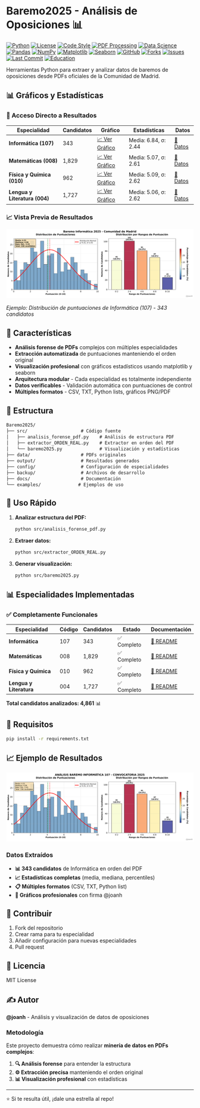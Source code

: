 # Baremo2025 - Análisis de Oposiciones 📊

[![Python](https://img.shields.io/badge/Python-3.8%2B-blue.svg)](https://www.python.org/)
[![License](https://img.shields.io/badge/License-MIT-green.svg)](LICENSE)
[![Code Style](https://img.shields.io/badge/Code%20Style-Black-black.svg)](https://github.com/psf/black)
[![PDF Processing](https://img.shields.io/badge/PDF-Processing-red.svg)](https://github.com/jmcarpenter2/pdfplumber)
[![Data Science](https://img.shields.io/badge/Data-Science-orange.svg)](https://pandas.pydata.org/)
[![Pandas](https://img.shields.io/badge/Pandas-Data%20Analysis-purple.svg)](https://pandas.pydata.org/)
[![NumPy](https://img.shields.io/badge/NumPy-Scientific%20Computing-blue.svg)](https://numpy.org/)
[![Matplotlib](https://img.shields.io/badge/Matplotlib-Visualization-blue.svg)](https://matplotlib.org/)
[![Seaborn](https://img.shields.io/badge/Seaborn-Statistical%20Plots-lightblue.svg)](https://seaborn.pydata.org/)
[![GitHub](https://img.shields.io/github/stars/joanh/Baremos2025?style=social)](https://github.com/joanh/Baremos2025)
[![Forks](https://img.shields.io/github/forks/joanh/Baremos2025?style=social)](https://github.com/joanh/Baremos2025)
[![Issues](https://img.shields.io/github/issues/joanh/Baremos2025)](https://github.com/joanh/Baremos2025/issues)
[![Last Commit](https://img.shields.io/github/last-commit/joanh/Baremos2025)](https://github.com/joanh/Baremos2025)
[![Education](https://img.shields.io/badge/Purpose-Education-brightgreen.svg)](https://github.com/joanh/Baremos2025)

Herramientas Python para extraer y analizar datos de baremos de oposiciones desde PDFs oficiales de la Comunidad de Madrid.

## 📊 Gráficos y Estadísticas

### 🎯 Acceso Directo a Resultados

| Especialidad | Candidatos | Gráfico | Estadísticas | Datos |
|--------------|------------|---------|-------------|-------|
| **Informática (107)** | 343 | [📈 Ver Gráfico](img/baremo_informatica_107_2025.png) | Media: 6.84, σ: 2.44 | [📁 Datos](especialidades/informatica_107/output/) |
| **Matemáticas (008)** | 1,829 | [📈 Ver Gráfico](img/baremo_matematicas_008_2025.png) | Media: 5.07, σ: 2.61 | [📁 Datos](especialidades/matematicas_008/output/) |
| **Física y Química (010)** | 962 | [📈 Ver Gráfico](img/baremo_fisica_quimica_010_2025.png) | Media: 5.09, σ: 2.62 | [📁 Datos](especialidades/fisica_quimica_010/output/) |
| **Lengua y Literatura (004)** | 1,727 | [📈 Ver Gráfico](img/baremo_lengua_literatura_004_2025.png) | Media: 5.06, σ: 2.62 | [📁 Datos](especialidades/lengua_literatura_004/output/) |

### 📈 Vista Previa de Resultados

![Análisis Informática 2025](img/baremo_informatica_107_2025.png)

*Ejemplo: Distribución de puntuaciones de Informática (107) - 343 candidatos*

## 🎯 Características

- **Análisis forense de PDFs** complejos con múltiples especialidades
- **Extracción automatizada** de puntuaciones manteniendo el orden original  
- **Visualización profesional** con gráficos estadísticos usando matplotlib y seaborn
- **Arquitectura modular** - Cada especialidad es totalmente independiente
- **Datos verificables** - Validación automática con puntuaciones de control
- **Múltiples formatos** - CSV, TXT, Python lists, gráficos PNG/PDF

## 📁 Estructura

```
Baremo2025/
├── src/                    # Código fuente
│   ├── analisis_forense_pdf.py    # Análisis de estructura PDF
│   ├── extractor_ORDEN_REAL.py    # Extractor en orden del PDF
│   └── baremo2025.py              # Visualización y estadísticas
├── data/                   # PDFs originales
├── output/                 # Resultados generados
├── config/                 # Configuración de especialidades
├── backup/                 # Archivos de desarrollo
├── docs/                   # Documentación
└── examples/              # Ejemplos de uso
```

## 🚀 Uso Rápido

1. **Analizar estructura del PDF:**
   ```bash
   python src/analisis_forense_pdf.py
   ```

2. **Extraer datos:**
   ```bash  
   python src/extractor_ORDEN_REAL.py
   ```

3. **Generar visualización:**
   ```bash
   python src/baremo2025.py
   ```

## 📊 Especialidades Implementadas

### ✅ **Completamente Funcionales**

| Especialidad | Código | Candidatos | Estado | Documentación |
|--------------|--------|------------|--------|---------------|
| **Informática** | 107 | 343 | ✅ Completo | [📖 README](especialidades/informatica_107/README.md) |
| **Matemáticas** | 008 | 1,829 | ✅ Completo | [📖 README](especialidades/matematicas_008/README.md) |
| **Física y Química** | 010 | 962 | ✅ Completo | [📖 README](especialidades/fisica_quimica_010/README.md) |
| **Lengua y Literatura** | 004 | 1,727 | ✅ Completo | [📖 README](especialidades/lengua_literatura_004/README.md) |

**Total candidatos analizados: 4,861** 📊

## 🔧 Requisitos

```bash
pip install -r requirements.txt
```

## 📈 Ejemplo de Resultados

![Análisis Informática 2025](output/baremo_informatica_107_2025.png)

### Datos Extraídos

- **📊 343 candidatos** de Informática en orden del PDF
- **📈 Estadísticas completas** (media, mediana, percentiles)
- **📋 Múltiples formatos** (CSV, TXT, Python list)
- **🎨 Gráficos profesionales** con firma @joanh

## 🤝 Contribuir

1. Fork del repositorio
2. Crear rama para tu especialidad
3. Añadir configuración para nuevas especialidades
4. Pull request

## 📝 Licencia

MIT License

## ✍️ Autor

**@joanh** - Análisis y visualización de datos de oposiciones

### Metodología

Este proyecto demuestra cómo realizar **minería de datos en PDFs complejos**:

1. **🔍 Análisis forense** para entender la estructura
2. **⚙️ Extracción precisa** manteniendo el orden original
3. **📊 Visualización profesional** con estadísticas

---
⭐ Si te resulta útil, ¡dale una estrella al repo!
